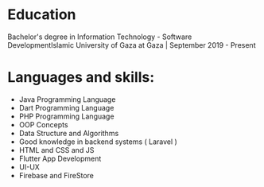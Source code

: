 <H1>Education</H1>
Bachelor's degree in Information Technology - Software DevelopmentIslamic University of Gaza at Gaza | September 2019 - Present
<br>
<H1>Languages and skills:</H1>
<ul>
  <li>Java Programming Language</li>
  <li>Dart Programming Language</li>
  <li>PHP Programming Language</li>
  <li>OOP Concepts</li>
  <li>Data Structure and Algorithms</li>
  <liProblem Solving></li>
  <li>Good knowledge in backend systems ( Laravel )</li>
  <li>HTML and CSS and JS</li>
  <li>Flutter App Development</li>
  <li>UI-UX</li>
  <li>Firebase and FireStore</li>
</ul>
